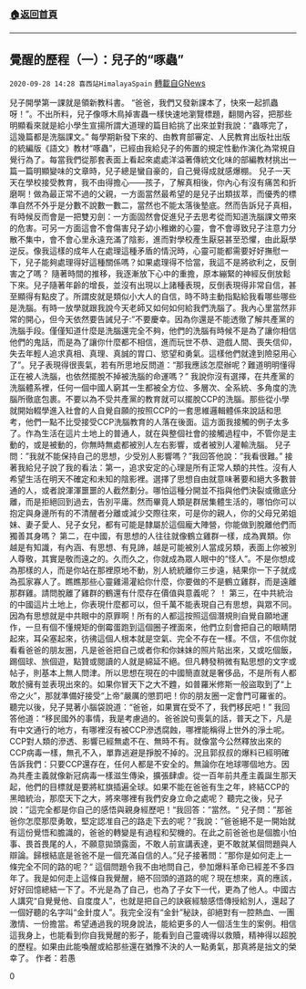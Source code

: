 ###  [:house:返回首頁](https://github.com/ourhimalayas/txt)
---

## 覺醒的歷程（一）：兒子的“啄蟲”
`2020-09-28 14:28 喜西站HimalayaSpain` [轉載自GNews](https://gnews.org/zh-hant/389035/)

兒子開學第一課就是領新教科書。 “爸爸，我們又發新課本了，快來一起抓蟲呀！”。不出所料，兒子像啄木鳥掉害蟲一樣快速地瀏覽標題，翻閱內容，把那些明顯看來就是給小學生宣揚所謂大道理的篇目給挑了出來並對我說：“蟲啄完了，這幾篇都是洗腦課文。”
每學期新發下來的、由教育部審定、人民教育出版社出版的統編版《語文》教材“啄蟲”，已經由我給兒子的佈置的規定性動作演化為常規自覺行為了。每當我們從那套表面上看起來處處洋溢著傳統文化味的部編教材挑出一篇一篇明顯變味的文章時，兒子總是蠻自豪的，自己覺得成就感爆棚。
兒子一天天在學校接受教育，我不由得擔心——孩子，了解真相後，你內心有沒有痛苦和折磨啊！做為最正常不過的父親，一方面當然最希望的是兒子出類拔萃，而優秀的標準自然不外乎是分數不說數一數二，當然也不能太落後墊底。然而告訴兒子真相，有時候反而會是一把雙刃劍：一方面固然會促進兒子去思考從而知道洗腦課文帶來的危害。可另一方面這會不會傷害兒子幼小稚嫩的心靈，會不會導致兒子注意力分散不集中，會不會心里永遠充滿了陰影，進而對學校產生厭惡甚至恐懼，由此厭學逆反。像我這樣的成年人在處理這種矛盾的情況時，心靈可能都需要好好撫慰一下，兒子能夠處理得好這種關係嗎？如果處理得不恰當，我這不是將欲利之，反倒害之了嗎？
隨著時間的推移，我逐漸放下心中的重擔，原本繃緊的神經反倒放鬆下來。兒子隨著年齡的增長，並沒有出現以上諸種表現，反倒表現得非常自信，甚至顯得有點皮了。所謂皮就是類似小大人的自信，時不時主動指點給我看哪些哪些是洗腦。有時一放學就跟我說今天老師又如何如何給我們洗腦了。我內心里當然非常的開心，但今天依然要告誡兒子:”不要慶幸。因為你還是不能透徹了解共產黨的洗腦手段。僅僅知道什麼是洗腦還完全不夠，他們的洗腦有時候不是為了讓你相信他們的鬼話，而是為了讓你什麼都不相信，進而玩世不恭、遊戲人間、喪失信仰，失去年輕人追求真相、真理、真誠的胃口、慾望和勇氣。這樣他們就達到險惡用心了”。兒子表現得很喪氣，若有所思地反問道：“那我應該怎麼辦呢？難道明明懂得正在被人洗腦，也依然擺脫不掉被洗腦的命運嗎？”
我說你沒有選擇，在共產黨的洗腦體系裡，任何一個中國人窮其一生都被全方位、多層次、全系統、多角度的洗腦所徹底包裹。不要以為不受共產黨的教育就可以擺脫CCP的洗腦。那些從小學就開始輟學進入社會的人自覺自願的按照CCP的一套思維邏輯體係來說話和思考，他們一點不比受接受CCP洗腦教育的人落在後面。這方面我接觸的例子太多了。作為生活在這片土地上的普通人，就在與整個社會的接觸過程中，不管你是主動的，或是被動的，你無時無處都被別人左右影響，或者被別人灌輸洗腦。
兒子問：”我就不能保持自己的思想，少受別人影響嗎？”我回答他說：”我看很難。”
接著我給兒子說了我的看法：第一，追求安定的心理是所有正常人類的共性。沒有人希望生活在明天不確定和未知的陰影裡。選擇了思想自由就意味著要和絕大多數普通的人，或者說渾渾噩噩的人截然劃分。哪怕這種分開並不指與他們決裂或徹底分離，而是拒絕回到過去，告別平庸。然而畢竟人類是群居集體生活的，哪怕你可以抱定與身邊所有的不清醒者分離或減少交際往來，可是你的親人，你的父母兄弟姐妹、妻子愛人、兒子女兒，都有可能是隸屬於這個龐大陣營，你能做到脫離他們而獨善其身嗎？
第二，在中國，有思想的人往往就像鶴立雞群一樣，成為異類。你越是有知識，有內涵、有思想、有見諦，越是可能被別人當成另類，表面上你被別人尊敬，其實是敬而遠之的。久而久之，你就成為眾人眼中的“怪人”。不是你想成為那樣的人，而是你站在那裡原地不動，別人統統離你三步遠，結果你一下子就成為孤家寡人了。瞧瞧那些心靈雞湯灌給你什麼，你要做的不是鶴立雞群，而是遠離那群雞。請問脫離了雞群的鶴還有什麼存在價值與意義呢？ ！
第三，在中共統治的中國這片土地上，你表現什麼都可以，但千萬不能表現自己有思想，與眾不同。因為有思想就是中共眼中的原罪啊！所有的人都這按照這個潛規則自覺自願地運作，一旦有個不懂規矩的倒霉蛋跑到這個圈子裡面來，他們立刻會把自己的眼睛閉起來，耳朵塞起來，彷彿這個人根本就是空氣、完全不存在一樣。不信，不信你就看看爸爸的朋友圈，凡是爸爸把自己或者你和你妹妹的照片貼出來，又或吃個飯，踢個球、旅個遊，點贊或閱讀的人就是綿延不絕。但凡轉發稍微有點思想的文字或帖子，則基本上無人問津。所以思想在現在的中國簡直就是奢侈品，不是所有人都敢於擁有並表現出來的。如果你冒天下之大不韙，如普羅米修斯一般盜取到了“上帝之火”，那就準備好接受“上帝”嚴厲的懲罰吧！你的朋友圈一定會門可羅雀的。
聽完以後，兒子晃著小腦袋說道：“爸爸，如果實在受不了，我們移民吧！”
我回答他道：“移民國外的事情，我是考慮過的。爸爸說句喪氣的話，普天之下，凡是有中文通行的地方，有哪裡沒有被CCP滲透腐蝕，哪裡能稱得上世外的淨土呢。CCP對人類的滲透、影響已經無處不在、無時不有。就像當今公然釋放出來的CCP病毒一樣，無孔不入，單靠逃避是掙脫不掉的。況且郭叔叔的爆料已經明確告訴我們：只要CCP還存在，任何人都是不安全的。無論你在地球哪個地方。因為共產主義就像新冠病毒一樣滋生傳染，擴張肆虐。從一百年前共產主義誕生那天起，他們的目標就是要將紅旗插遍全球。如果不能在爸爸有生之年，終結CCP的黑暗統治，那麼天下之大，將來哪裡有我們安身立命之處呢？
聽完之後，兒子說：”這完全都是你自己的感悟與親身經歷吧！“我回答：”當然。“
兒子問：”那爸爸你怎麼那麼勇敢，堅定認准自己的路走下去的呢？”我說：”爸爸絕不是一開始就有這份覺悟和膽識的，爸爸的轉變是有過程和契機的。在此之前爸爸也是個膽小怕事、畏首畏尾的人，不願意拋頭露面，不敢人前宣講表達，更不敢就某個問題與人辯論。歸根結底是爸爸不是一個充滿自信的人。”兒子接著問：”那你是如何走上一條完全不同的路的呢？“
這個問題令我不由地問自己，參加爆料革命已經差不多四年了。我是如何走上這條自我覺醒，絕不回頭的道路的呢？現在想來，真的應該，好好回憶總結一下了。不光是為了自己，也為了子女下一代，更為了他人。中國古人講究“自覺覺他、自度度人”，也就是把自己的訣竅經驗感悟傳授給別人，還起了一個好聽的名字叫“金針度人”。我完全沒有“金針”秘訣，卻絕對有一腔熱血、一團激情、一份擔當。希望通過我的現身說法，能給更多的人一個活生生的案例。相信這我身上，也能看到你自我覺醒的影子，能看到自己靈魂得以救贖，精神得以超脫的歷程。如果由此能喚醒或給那些還在猶豫不決的人一點勇氣，那真將是拙文的榮幸了。
作者：若愚

0
